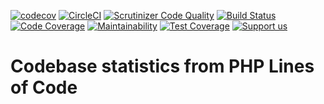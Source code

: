 [![codecov](https://codecov.io/gh/Firesphere/silverstripe-solr-compatibility/branch/primary/graph/badge.svg)](https://codecov.io/gh/Firesphere/silverstripe-solr-compatibility)
[![CircleCI](https://circleci.com/gh/Firesphere/silverstripe-solr-compatibility/tree/primary.svg?style=svg)](https://circleci.com/gh/Firesphere/silverstripe-solr-compatibility/tree/primary)
[![Scrutinizer Code Quality](https://scrutinizer-ci.com/g/Firesphere/silverstripe-solr-compatibility/badges/quality-score.png?b=primary)](https://scrutinizer-ci.com/g/Firesphere/silverstripe-solr-compatibility/?branch=primary)
[![Build Status](https://scrutinizer-ci.com/g/Firesphere/silverstripe-solr-compatibility/badges/build.png?b=primary)](https://scrutinizer-ci.com/g/Firesphere/silverstripe-solr-compatibility/build-status/primary)
[![Code Coverage](https://scrutinizer-ci.com/g/Firesphere/silverstripe-solr-compatibility/badges/coverage.png?b=primary)](https://scrutinizer-ci.com/g/Firesphere/silverstripe-solr-compatibility/?branch=primary)
[![Maintainability](https://api.codeclimate.com/v1/badges/347f69eaa3082ba6f227/maintainability)](https://codeclimate.com/github/Firesphere/silverstripe-solr-compatibility/maintainability)
[![Test Coverage](https://api.codeclimate.com/v1/badges/347f69eaa3082ba6f227/test_coverage)](https://codeclimate.com/github/Firesphere/silverstripe-solr-compatibility/test_coverage)
[![Support us](https://enjoy.gitstore.app/repositories/badge-Firesphere/silverstripe-solr-search.svg)](https://enjoy.gitstore.app/repositories/Firesphere/silverstripe-solr-search)

# Codebase statistics from PHP Lines of Code

